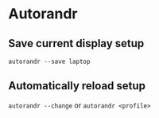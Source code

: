 # Autorandr

## Save current display setup

`autorandr --save laptop`

## Automatically reload setup

`autorandr --change` or `autorandr <profile>`
